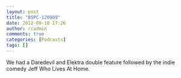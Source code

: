 ```yaml
---
layout: post
title: "BSPC-120909"
date: 2012-09-10 17:26
author: rcadmin
comments: true
categories: [Podcasts]
tags: []
---
```

We had a Daredevil and Elektra double feature followed by the indie comedy Jeff Who Lives At Home.

